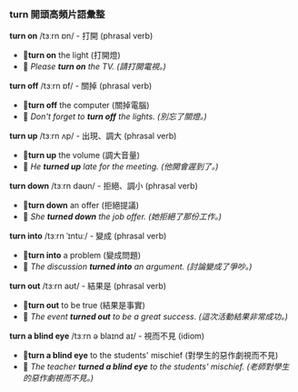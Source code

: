 ### turn 開頭高頻片語彙整

**turn on** /tɜːrn ɒn/ - 打開 (phrasal verb)
 - 📌**turn on** the light (打開燈)
 - 📝 *Please **turn on** the TV. (請打開電視。)*

**turn off** /tɜːrn ɒf/ - 關掉 (phrasal verb)
 - 📌**turn off** the computer (關掉電腦)
 - 📝 *Don't forget to **turn off** the lights. (別忘了關燈。)*

**turn up** /tɜːrn ʌp/ - 出現、調大 (phrasal verb)
 - 📌**turn up** the volume (調大音量)
 - 📝 *He **turned up** late for the meeting. (他開會遲到了。)*

**turn down** /tɜːrn daʊn/ - 拒絕、調小 (phrasal verb)
 - 📌**turn down** an offer (拒絕提議)
 - 📝 *She **turned down** the job offer. (她拒絕了那份工作。)*

**turn into** /tɜːrn ˈɪntuː/ - 變成 (phrasal verb)
 - 📌**turn into** a problem (變成問題)
 - 📝 *The discussion **turned into** an argument. (討論變成了爭吵。)*

**turn out** /tɜːrn aʊt/ - 結果是 (phrasal verb)
 - 📌**turn out** to be true (結果是事實)
 - 📝 *The event **turned out** to be a great success. (這次活動結果非常成功。)*

**turn a blind eye** /tɜːrn ə blaɪnd aɪ/ - 視而不見 (idiom)
 - 📌**turn a blind eye** to the students' mischief (對學生的惡作劇視而不見)
 - 📝 *The teacher **turned a blind eye** to the students' mischief. (老師對學生的惡作劇視而不見。)*
